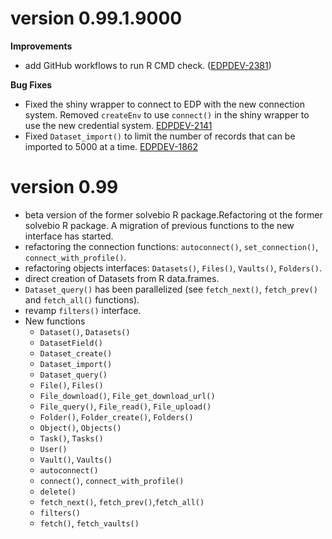 # version 0.99.1.9000

**Improvements**

* add GitHub workflows to run R CMD check. ([EDPDEV-2381](https://precisionformedicine.atlassian.net/browse/EDPDEV-2381))

**Bug Fixes**

* Fixed the shiny wrapper to connect to EDP with the new connection system. Removed `createEnv` to use `connect()` in the shiny wrapper to use the new credential system. [EDPDEV-2141](https://precisionformedicine.atlassian.net/browse/EDPDEV-2141)
* Fixed `Dataset_import()` to limit the number of records that can be imported to 5000 at a time. [EDPDEV-1862](https://precisionformedicine.atlassian.net/browse/EDPDEV-1862)

# version 0.99

* beta version of the former solvebio R package.Refactoring ot the former solvebio R package.
A migration of previous functions to the new interface has started.
* refactoring the connection functions: `autoconnect()`, `set_connection()`, `connect_with_profile()`.
* refactoring objects interfaces: `Datasets()`, `Files()`, `Vaults()`, `Folders()`.
* direct creation of Datasets from R data.frames.
* `Dataset_query()` has been parallelized (see `fetch_next()`, `fetch_prev()` and `fetch_all()` functions). 
* revamp `filters()` interface.
* New functions
    * `Dataset()`, `Datasets()`
    * `DatasetField()`
    * `Dataset_create()`
    * `Dataset_import()`
    * `Dataset_query()`
    * `File()`, `Files()`
    * `File_download()`, `File_get_download_url()`
    * `File_query()`, `File_read()`, `File_upload()`
    * `Folder()`, `Folder_create()`, `Folders()` 
    * `Object()`, `Objects()`
    * `Task()`, `Tasks()`
    * `User()`
    * `Vault()`, `Vaults()`
    * `autoconnect()`
    * `connect()`, `connect_with_profile()`
    * `delete()`
    * `fetch_next()`, `fetch_prev()`,`fetch_all()`
    * `filters()`
    * `fetch()`, `fetch_vaults()` 
